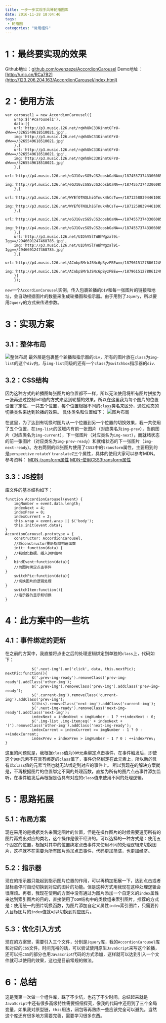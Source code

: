 ```yaml
---
title: 一步一步实现手风琴轮播图库
date: 2016-11-28 18:04:46
tags:
 - 轮播图
categories: "常用组件"
---
```

# 1：最终要实现的效果
Github地址：[github.com/ovenzeze/AccordionCarousel](https://github.com/ovenzeze/AccordionCarousel)
Demo地址：[http://urlc.cn/RCa7B2](http://123.206.204.163/AccordionCarousel/index.html)
# 2：使用方法
```
var carousel1 = new AccordionCarousel({
    wrap:$('#carousel1'),
    data:[{
    url:'http://p3.music.126.net/rqWhUkC33KinmtGFrU-dWw==/3265549618510021.jpg',
    img:'http://p3.music.126.net/rqWhUkC33KinmtGFrU-dWw==/3265549618510021.jpg'
    },{
    url:'http://p3.music.126.net/rqWhUkC33KinmtGFrU-dWw==/3265549618510021.jpg',
    img:'http://p3.music.126.net/rqWhUkC33KinmtGFrU-dWw==/3265549618510021.jpg'
    },{
    url:'http://p4.music.126.net/eGJ1GvzSG5vJS2cosbOaNA==/18745573743306085.jpg',
    img:'http://p4.music.126.net/eGJ1GvzSG5vJS2cosbOaNA==/18745573743306085.jpg'
    },{
    url:'http://p3.music.126.net/WYEfOTNQLhiGTnuk4hCsTw==/18712588394461003.jpg',
    img:'http://p3.music.126.net/WYEfOTNQLhiGTnuk4hCsTw==/18712588394461003.jpg'
    },{
    url:'http://p4.music.126.net/eGJ1GvzSG5vJS2cosbOaNA==/18745573743306085.jpg',
    img:'http://p4.music.126.net/eGJ1GvzSG5vJS2cosbOaNA==/18745573743306085.jpg'
    },{
    url:'http://p3.music.126.net/UIDhV5lTWBhWgzal9i-Igg==/2946691247468785.jpg',
    img:'http://p3.music.126.net/UIDhV5lTWBhWgzal9i-Igg==/2946691247468785.jpg'
    },{
    url:'http://p4.music.126.net/ACnbpSMrbJSNc6pByzPBEw==/18796151278061249.jpg',
    img:'http://p4.music.126.net/ACnbpSMrbJSNc6pByzPBEw==/18796151278061249.jpg'
    }]
    });
```
<!--more-->
`new`一个`AccordionCarousel`实例，传入包裹轮播的`DIV`和每一张图片的链接和地址，会自动根据图片的数量来生成轮播图和指示器。由于用到了`Jquery`，所以要用`Jquery`的方式来传递参数。
# 3：实现方案
## 3.1：整体布局
![整体布局](../img/plan1.jpg "整体布局")
 最外层是包裹整个轮播和指示器的`div`，所有的图片放在`class`为`img-list`的这个`div`内，与`img-list`同级的还有一个`class`为`switchbox`指示器的`div`.
## 3.2：CSS结构
因为这种方式的轮播图每张图片的位置都不一样，所以无法使用将所有图片拼接为一张再通过控制left值的方式来达到轮播的效果。所以在这里我为每个图片的位置设置了定位，一共五个位置，每个位置根据不同的`class`类名来区分，通过动态的切换类名来达到轮播的效果。
具体类名和位置如下：
![图片布局](../img/plan2.jpg "图片布局")
 
在这里，为了达到有切换时图片从一个位置到另一个位置的切换效果，我一共使用了五个位置，在`img-list`的区域内有前一张图片（对应类名为`img-prev`），当前图片（对应类名为`img-current`），下一张图片（对应类名为`img-next`），而就绪状态的前一张图片（对应类名为`img-prev-ready`）和就绪状态的下一张图片（`img-next-ready`）。左右两侧的四张图片使用了`CSS3`中的`transform`属性，主要用到的是`perspective` `rotateY` `translateZ`三个属性，具体的使用大家可以参考MDN。
参考资料：
[MDN-transform属性](https://developer.mozilla.org/zh-CN/docs/Web/CSS/transform)
[MDN-使用CSS3transform属性](https://developer.mozilla.org/zh-CN/docs/Web/CSS/CSS_Transforms/Using_CSS_transforms)
## 3.3：JS控制
库文件的基本结构如下：
```
function AccordionCarousel(event) {
    imgNumber = event.data.length;
    indexNext = 4;
    indexPrev = 0;
    indexCurrent = 2;
    this.wrap = event.wrap || $('body');
    this.init(event.data);
}
AccordionCarousel.prototype = {
    constructor: AccordionCarousel,
    //将constructor重新指向构造函数
    init: function(data) {
    //初始化数据，插入DOM结构
}
    bindEvent:function(data){
    //为图片绑定点击事件
}
    switchPic:function(data){
    //切换图片的逻辑处理
}
    switchItem:function(){
    //指示器的显示和切换
}
```
# 4：此方案中的一些坑
## 4.1：事件绑定的更新
在之前的方案中，我直接将点击之后的处理逻辑绑定到单独的`class`上，代码如下：
```
            $('.next-img').on('click', data, this.nextPic);
nextPic:function(){
            $('.prev-img-ready').removeClass('prev-img-ready').addClass('other-img');
            $('.prev-img').removeClass('prev-img').addClass('prev-img-ready');
            $('.current-img').removeClass('current-img').addClass('prev-img');
            $(this).removeClass('next-img').addClass('current-img');
            $('.next-img-ready').removeClass('next-img-ready').addClass('next-img');
            indexNext = indexNext < imgNumber - 1 ? ++indexNext : 0;
            $('.img-list .img-item:eq(' + indexNext + ')').removeClass('other-img').addClass('next-img-ready');
            indexCurrent = indexCurrent >= imgNumber - 1 ? 0 : ++indexCurrent;
            indexPrev = indexPrev > imgNumber - 1 ? 0 : ++indexPrev;
}
```
这里的问题就是，我根据`class`值为`DOM`元素绑定点击事件，在事件触发后，即使这个`DOM`元素不在具有绑定的`class`值了，事件仍然绑定在此元素上，所以新的具有此`class`值的元素当然也就无法绑定到对应的事件上。
所以我现在的解决方案就是，不再根据图片的位置绑定不同的处理函数，直接为所有的图片点击事件添加监听，在事件触发后再根据是否具有对应的`class`值来使用不同的处理逻辑。
# 5：思路拓展
## 5.1：布局方案
现在采用的是根据类名来固定图片的位置，但是在操作图片的时候需要遍历所有的图片再找出对应的类名，这个操作是很不经济的。可以选择的一种方式是：使用五个固定的位置，根据对其中的位置绑定点击事件来使用不同的处理逻辑来切换图片，这样就不在需要为所有图片添加点击事件，代码更加简洁，也更加经济。
## 5.2：指示器
现在的指示器只能起到指示图片位置的作用，可以再稍加拓展一下，达到点击或者鼠标悬停时自动切换到对应的图片的功能。但是这种方式用我现在这种处理逻辑会很麻烦。再者，我现在使用的方案中没有通过为图片添加一个自定义的`index`属性来达到索引图片的目的，直接使用了`DOM`结构中的类数组来索引图片。推荐的方式是：使用统一的图片切换函数，为图片添加自定义属性`index`索引图片，只需要传入目标图片的`index`值就可以切换到对应图片。
## 5.3：优化引入方式
现在的方案里，需要引入三个文件，分别是`Jquery`库，我的`AccordionCarousel`库和对应的`CSS`文件，时间充裕的话，可以尝试使用原生`JavaScript`来写这个轮播，还可以把`CSS`的部分也用`JavaScript`代码的方式添加，这样就可以达到引入一个文件就可以使用的效果，这也是目前常规的做法。
# 6：总结
这是我第一次做一个组件库，踩了不少坑，也花了不少时间。总结起来就是`JavaScript`中还有很多高级特性需要细细探究，像我的代码中还用到了三个全局变量，如果我对原型链，`this`用法，闭包等再熟练一些应该完全可以避免。当然这个库还有很多地方需要完善，需要学习很多东西。